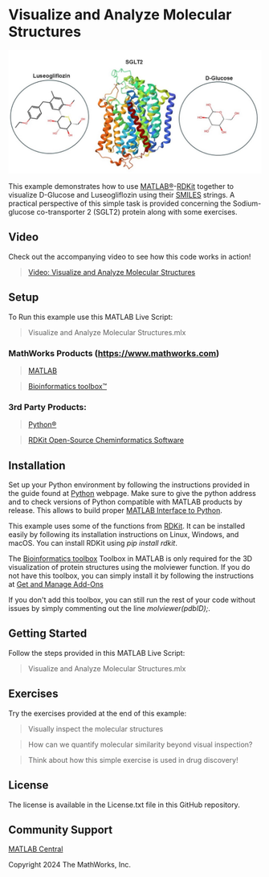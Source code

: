#  Visualize and Analyze Molecular Structures
![alt text](Intro_Image.jpg)

This example demonstrates how to use [MATLAB&reg;](https://www.mathworks.com/products/matlab.html)-[RDKit](https://www.rdkit.org/) together to visualize D-Glucose and Luseogliflozin using their [SMILES](https://en.wikipedia.org/wiki/Simplified_molecular-input_line-entry_system) strings.
A practical perspective of this simple task is provided concerning the Sodium-glucose co-transporter 2 (SGLT2) protein along with some exercises. 

## Video
Check out the accompanying video to see how this code works in action! 
> [Video: Visualize and Analyze Molecular Structures](https://www.mathworks.com/videos/visualize-and-analyze-molecular-structures-1743152846884.html)

## Setup 
To Run this example use this MATLAB Live Script: 
> Visualize and Analyze Molecular Structures.mlx  


### MathWorks Products (https://www.mathworks.com)

> [MATLAB](https://www.mathworks.com/products/matlab.html)

> [Bioinformatics toolbox&trade;](https://www.mathworks.com/products/bioinfo.html)

### 3rd Party Products:

> [Python&reg;](https://www.python.org/)

> [RDKit Open-Source Cheminformatics Software](https://www.rdkit.org/)


## Installation
Set up your Python environment by following the instructions provided in the guide found at [Python](https://www.python.org/) webpage. Make sure to give the python address and to check versions of Python compatible with MATLAB products by release. This allows to build proper [MATLAB Interface to Python](https://www.mathworks.com/support/requirements/python-compatibility.html). 

This example uses some of the functions from [RDKit](https://www.rdkit.org/). It can be installed easily by following its installation instructions on Linux, Windows, and macOS. You can install RDKit using _pip install rdkit_.


The [Bioinformatics toolbox](https://www.mathworks.com/products/bioinfo.html) Toolbox in MATLAB is only required for the 3D visualization of protein structures using the molviewer function. If you do not have this toolbox, you can simply install it by following the instructions at [Get and Manage Add-Ons](https://www.mathworks.com/help/matlab/matlab_env/get-add-ons.html)

If you don't add this toolbox, you can still run the rest of your code without issues by simply commenting out the line _molviewer(pdbID);_.


## Getting Started 
Follow the steps provided in this MATLAB Live Script:

> Visualize and Analyze Molecular Structures.mlx 

## Exercises
Try the exercises provided at the end of this example:

> Visually inspect the molecular structures 

> How can we quantify molecular similarity beyond visual inspection?

> Think about how this simple exercise is used in drug discovery!


## License
The license is available in the License.txt file in this GitHub repository.

## Community Support
[MATLAB Central](https://www.mathworks.com/matlabcentral)

Copyright 2024 The MathWorks, Inc.












